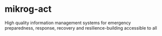 # mikrog-act
High quality information management systems for emergency preparedness, response, recovery and resilience-building accessible to all
